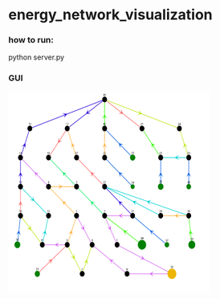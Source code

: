 # energy_network_visualization

### how to run:
python server.py

### GUI
<img src="https://github.com/Falien164/energy_network_visualization/blob/main/images/graph.png" width="400" height="400">
